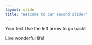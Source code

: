 ```yaml
---
layout: slide
title: "Welcome to our second slide!"
---
```

Your text
Use the left arrow to go back!

Live wonderful life!
